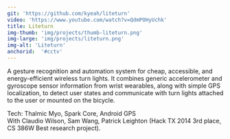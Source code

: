 ```yaml
---
git: 'https://github.com/kyeah/liteturn'
video: 'https://www.youtube.com/watch?v=QdmPOHyUchk'
title: Liteturn
img-thumb: 'img/projects/thumb-liteturn.png'
img-large: 'img/projects/liteturn.png'
img-alt: 'Liteturn'
anchorid:  '#cctv'
---
```


A gesture recognition and automation system for cheap, accessible, and energy-efficient wireless turn lights. It combines generic accelerometer and gyroscope sensor information from wrist wearables, along with simple GPS localization, to detect user states and communicate with turn lights attached to the user or mounted on the bicycle.

<p-dark>Tech: Thalmic Myo, Spark Core, Android GPS<br>With Claudio Wilson, Sam Wang, Patrick Leighton (Hack TX 2014 3rd place, CS 386W Best research project).</p-dark>